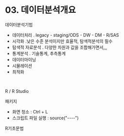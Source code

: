 # 03. 데이터분석개요

데이터분석기법
 - 데이터처리
  . legacy - staging/ODS - DW - DM - R/SAS
 - 시각화
  .낮은 수준 분석이지만 효율적, 탐색적분석의 필수
 - 탐색적 자료분석
  . 다양한 차원과 값을 조합해가면서,,,
 - 통계분석
  . 기술통계, 추측통계
 - 데이터마이닝
 - 시뮬레이션
 - 최적화

<br>

R / R Studio

패키지

- 화면 청소 : Ctrl + L
- 스크립트 파일 실행 : source("----")

R기초문법